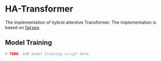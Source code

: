 # HA-Transformer

The implementation of hybrid attentive Transformer.
The implementation is based on [fairseq](https://github.com/pytorch/fairseq).

## Model Training

```bash
# TODO: Add model training script here.
```
